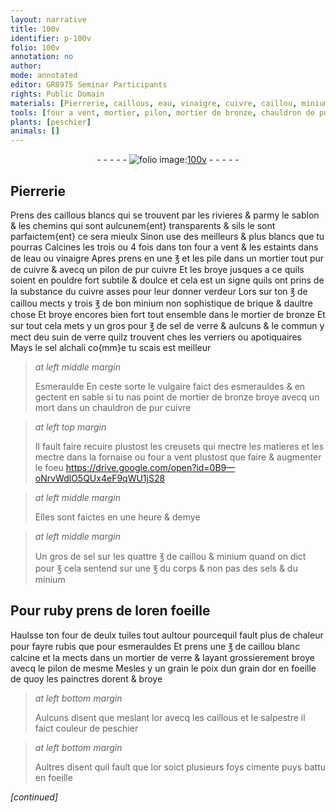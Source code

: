 ```yaml
---
layout: narrative
title: 100v
identifier: p-100v
folio: 100v
annotation: no
author:
mode: annotated
editor: GR8975 Seminar Participants
rights: Public Domain
materials: [Pierrerie, caillous, eau, vinaigre, cuivre, caillou, minium, brique, bronze, sel de verre, suin de verre, sel alchali, Esmeraulde, esmerauldes, sel, sels, ruby, or, rubis, verre, salpestre]
tools: [four a vent, mortier, pilon, mortier de bronze, chauldron de pur cuivre, creusets, fornaise, four, mortier de verre]
plants: [peschier]
animals: []
---
```


<div class="folio" align="center">- - - - - <a href="http://gallica.bnf.fr/ark:/12148/btv1b10500001g/f206.image" target="_blank"><img src="https://cu-mkp.github.io/2017-workshop-edition/assets/photo-icon.png" alt="folio image: " style="display:inline-block; margin-bottom:-3px;"/>100v</a> - - - - - </div>    

## <span class="m">Pierrerie</span>

 
Prens des <span class="m">caillous</span> blancs qui se trouvent par les rivieres & parmy le sablon & les chemins qui sont aulcunem{ent} transparents & sils le sont parfaictem{ent} ce sera mieulx Sinon use des meilleurs & plus blancs que tu pourras Calcines les trois ou 4 fois dans ton <span class="tl">four a vent</span> & les estaints dans de l<span class="m">eau</span> ou <span class="m">vinaigre</span> Apres prens en une <span class="ms">℥</span> et les pile dans un <span class="tl">mortier</span> tout pur de <span class="m">cuivre</span> & avecq un <span class="tl">pilon</span> de pur <span class="m">cuivre</span> Et les broye jusques a ce quils soient en pouldre fort subtile & doulce et cela est un signe quils ont prins de la substance du <span class="m">cuivre</span> asses pour leur donner verdeur Lors sur ton <span class="ms">℥</span> de <span class="m">caillou</span> mects y trois <span class="ms">℥</span> de bon <span class="m">minium</span> non sophistique de <span class="m">brique</span> & daultre chose Et broye encores bien fort tout ensemble dans le <span class="tl">mortier de <span class="m">bronze</span></span> Et sur tout cela mets y un <span class="ms">gros</span> pour <span class="ms">℥</span> de <span class="m">sel de verre</span> & aulcuns & le commun y mect deu <span class="m">suin de verre</span> quilz trouvent ches les <span class="pro">verriers</span> ou <span class="pro">apotiquaires</span> Mays le <span class="m">sel alchali</span> co{mm}e tu scais est meilleur 
> *at left middle margin*
> 
> <span class="m">Esmeraulde</span>
 En ceste sorte le vulgaire faict des <span class="m">esmerauldes</span> & en gectent en sable si tu nas point de <span class="tl">mortier de <span class="m">bronze</span></span> broye avecq un mort dans un <span class="tl">chauldron de pur <span class="m">cuivre</span></span> 
 
> *at left top margin*
> 
>   Il fault faire recuire plustost les <span class="tl">creusets</span> qui mectre les matieres et les mectre dans la <span class="tl">fornaise</span> ou <span class="tl">four a vent</span> plustost que faire & augmenter le foeu   https://drive.google.com/open?id=0B9—oNrvWdlO5QUx4eF9qWU1jS28  
 
> *at left middle margin*
> 
>   Elles sont faictes en <span class="ms">une heure & demye</span> 
 
> *at left middle margin*
> 
>   Un <span class="ms">gros</span> de <span class="m">sel</span> sur les quattre <span class="ms">℥</span> de <span class="m">caillou</span> & <span class="m">minium</span> quand on dict pour <span class="ms">℥</span> cela sentend sur une ℥ du corps & non pas des <span class="m">sels</span> & du <span class="m">minium</span> 
    

## Pour <span class="m">ruby</span> prens de l<span class="m">or</span>en foeille

 
Haulsse ton <span class="tl">four</span> de deulx tuiles tout aultour pourcequil fault plus de chaleur pour fayre <span class="m">rubis</span> que pour <span class="m">esmerauldes</span> Et prens une <span class="ms">℥</span> de <span class="m">caillou</span> blanc calcine et la mects dans un <span class="tl">mortier de <span class="m">verre</span></span> & layant grossierement broye avecq le <span class="tl">pilon</span> de mesme Mesles y un grain le poix dun <span class="ms">grain</span> d<span class="m">or</span> en foeille de quoy les <span class="pro">painctres</span> dorent & broye
 
> *at left bottom margin*
> 
>   Aulcuns disent que meslant l<span class="m">or</span> avecq les <span class="m">caillous</span> et le <span class="m">salpestre</span> il faict couleur de <span class="pa">peschier</span>
 
> *at left bottom margin*
> 
>   Aultres disent quil fault que l<span class="m">or</span> soict plusieurs foys cimente puys battu en foeille
 
*[continued]*
 